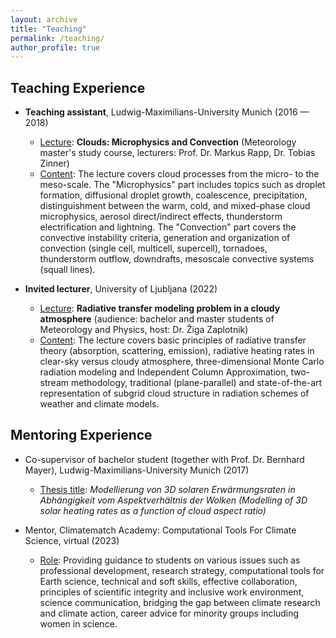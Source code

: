 ```yaml
---
layout: archive
title: "Teaching"
permalink: /teaching/
author_profile: true
---
```


## Teaching Experience

* **Teaching assistant**, Ludwig-Maximilians-University Munich (2016 — 2018)<br/>
  * <ins>Lecture</ins>: **Clouds: Microphysics and Convection** (Meteorology master's study course, lecturers: Prof. Dr. Markus Rapp, Dr. Tobias Zinner)  
  * <ins>Content</ins>: The lecture covers cloud processes from the micro- to the meso-scale. The "Microphysics" part includes topics such as droplet formation, diffusional droplet growth, coalescence, precipitation, distinguishment between the warm, cold, and mixed-phase cloud microphysics, aerosol direct/indirect effects, thunderstorm electrification and lightning. The "Convection" part covers the convective instability criteria, generation and organization of convection (single cell, multicell, supercell), tornadoes, thunderstorm outflow, downdrafts, mesoscale convective systems (squall lines).
  
* **Invited lecturer**, University of Ljubljana (2022)<br/>
  * <ins>Lecture</ins>: **Radiative transfer modeling problem in a cloudy atmosphere** (audience: bachelor and master students of Meteorology and Physics, host: Dr. Žiga Zaplotnik)
  * <ins>Content</ins>: The lecture covers basic principles of radiative transfer theory (absorption, scattering, emission), radiative heating rates in clear-sky versus cloudy atmosphere, three-dimensional Monte Carlo radiation modeling and Independent Column Approximation, two-stream methodology, traditional (plane-parallel) and state-of-the-art representation of subgrid cloud structure in radiation schemes of weather and climate models.

## Mentoring Experience

* Co-supervisor of bachelor student (together with Prof. Dr. Bernhard Mayer), Ludwig-Maximilians-University Munich (2017)<br/>
  * <ins>Thesis title</ins>: _Modellierung von 3D solaren Erwärmungsraten in Abhängigkeit vom Aspektverhältnis der Wolken (Modelling of 3D solar heating rates as a function of cloud aspect ratio)_
 
* Mentor, Climatematch Academy: Computational Tools For Climate Science, virtual (2023)<br/>
  * <ins>Role</ins>: Providing guidance to students on various issues such as professional development, research strategy, computational tools for Earth science, technical and soft skills, effective collaboration, principles of scientific integrity and inclusive work environment, science communication, bridging the gap between climate research and climate action, career advice for minority groups including women in science.
